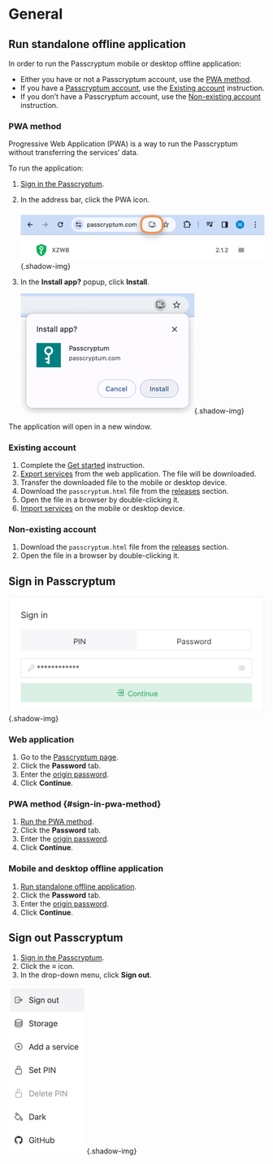 # General

## Run standalone offline application

In order to run the Passcryptum mobile or desktop offline application:

- Either you have or not a Passcryptum account, use the [PWA method](#pwa-method).
- If you have a [Passcryptum account](../overview/glossary.md#passcryptum-account), use the [Existing account](#existing-account) instruction.
- If you don’t have a Passcryptum account, use the [Non-existing account](#non-existing-account) instruction.

### PWA method

Progressive Web Application (PWA) is a way to run the Passcryptum without transferring the services’ data.

To run the application:

1. [Sign in the Passcryptum](general.md#sign-in-passcryptum).
1. In the address bar, click the PWA icon.

   ![The PWA icon in the address bar](../images/pwa/install-icon.png 'The PWA icon in the address bar'){.shadow-img}

1. In the <b>Install app?</b> popup, click <b>Install</b>.

   ![The Install app? popup](../images/pwa/install-window.png 'The Install app? popup'){.shadow-img}

The application will open in a new window.

### Existing account

1. Complete the [Get started](../overview/get-started.md) instruction.
1. [Export services](storage.md#export-services) from the web application. The file will be downloaded.
1. Transfer the downloaded file to the mobile or desktop device.
1. Download the `passcryptum.html` file from the [releases](https://github.com/nelkor/passcryptum/releases) section.
1. Open the file in a browser by double-clicking it.
1. [Import services](storage.md#import-services) on the mobile or desktop device.

### Non-existing account

1. Download the `passcryptum.html` file from the [releases](https://github.com/nelkor/passcryptum/releases) section.
1. Open the file in a browser by double-clicking it.

## Sign in Passcryptum

![The main page. The password tab with the entered origin password](../images/general/sign-in-password.png 'The main page. The password tab with the entered origin password'){.shadow-img}

### Web application

1. Go to the [Passcryptum page](https://passcryptum.com/).
1. Click the <b>Password</b> tab.
1. Enter the [origin password](../overview/glossary.md#origin-password).
1. Click <b>Continue</b>.

### PWA method {#sign-in-pwa-method}

1. [Run the PWA method](#pwa-method).
1. Click the <b>Password</b> tab.
1. Enter the [origin password](../overview/glossary.md#origin-password).
1. Click <b>Continue</b>.

### Mobile and desktop offline application

1. [Run standalone offline application](#run-standalone-offline-application).
1. Click the <b>Password</b> tab.
1. Enter the [origin password](../overview/glossary.md#origin-password).
1. Click <b>Continue</b>.

## Sign out Passcryptum

1. [Sign in the Passcryptum](#sign-in-passcryptum).
1. Click the <b>≡</b> icon.
1. In the drop-down menu, click <b>Sign out</b>.

![The application menu. The Sign out item](../images/general/sign-out-menu-item.png 'The application menu. The Sign out item'){.shadow-img}
